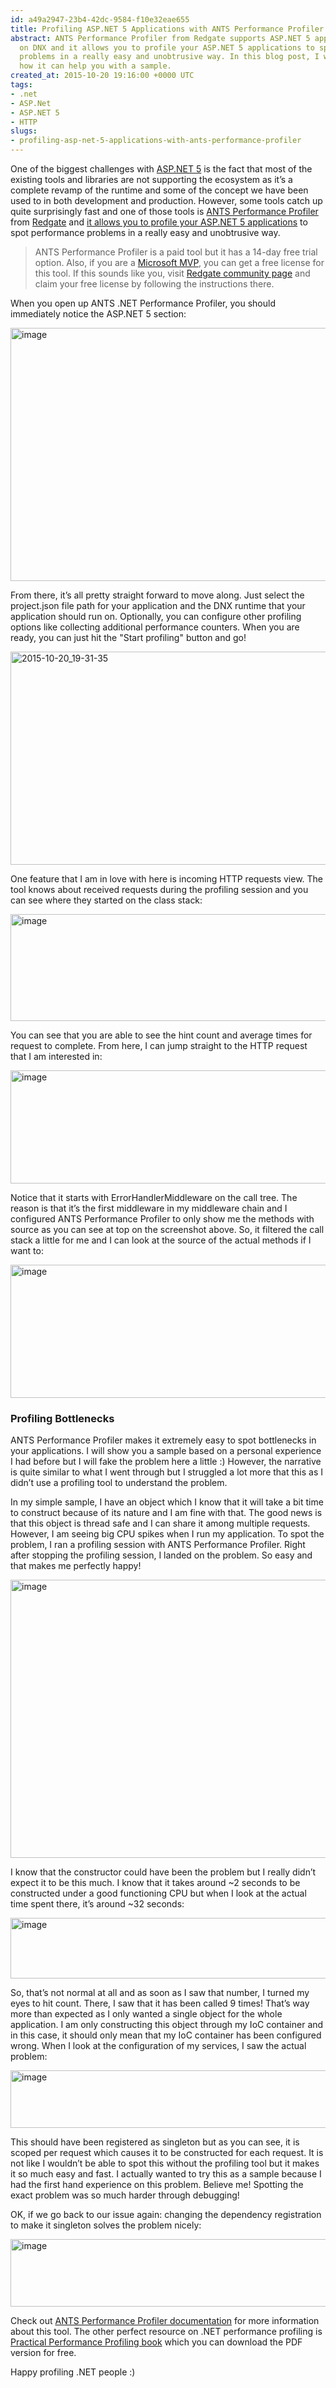 ```yaml
---
id: a49a2947-23b4-42dc-9584-f10e32eae655
title: Profiling ASP.NET 5 Applications with ANTS Performance Profiler
abstract: ANTS Performance Profiler from Redgate supports ASP.NET 5 applications running
  on DNX and it allows you to profile your ASP.NET 5 applications to spot performance
  problems in a really easy and unobtrusive way. In this blog post, I will show you
  how it can help you with a sample.
created_at: 2015-10-20 19:16:00 +0000 UTC
tags:
- .net
- ASP.Net
- ASP.NET 5
- HTTP
slugs:
- profiling-asp-net-5-applications-with-ants-performance-profiler
---
```


<p>One of the biggest challenges with <a href="http://www.tugberkugurlu.com/tags/asp-net-5">ASP.NET 5</a> is the fact that most of the existing tools and libraries are not supporting the ecosystem as it’s a complete revamp of the runtime and some of the concept we have been used to in both development and production. However, some tools catch up quite surprisingly fast and one of those tools is <a href="http://www.red-gate.com/products/dotnet-development/ants-performance-profiler/">ANTS Performance Profiler</a> from <a href="http://www.red-gate.com/">Redgate</a> and <a href="https://www.simple-talk.com/blogs/2015/06/04/beta-support-for-asp-net-5-dnx-projects-in-ants-profilers/">it allows you to profile your ASP.NET 5 applications</a> to spot performance problems in a really easy and unobtrusive way.</p> <blockquote> <p>ANTS Performance Profiler is a paid tool but it has a 14-day free trial option. Also, if you are a <a href="https://mvp.microsoft.com/">Microsoft MVP</a>, you can get a free license for this tool. If this sounds like you, visit <a href="https://www.red-gate.com/community/">Redgate community page</a> and claim your free license by following the instructions there.</p></blockquote> <p>When you open up ANTS .NET Performance Profiler, you should immediately notice the ASP.NET 5 section:</p> <p><a href="https://tugberkugurlu.blob.core.windows.net/bloggyimages/2d68dd54-7cdd-48ed-b3c9-1f96b893af5a.png"><img title="image" style="border-top: 0px; border-right: 0px; background-image: none; border-bottom: 0px; padding-top: 0px; padding-left: 0px; border-left: 0px; display: inline; padding-right: 0px" border="0" alt="image" src="https://tugberkugurlu.blob.core.windows.net/bloggyimages/5afc5174-e4f8-46e1-8948-f58952dc5fe6.png" width="644" height="405"></a></p> <p>From there, it’s all pretty straight forward to move along. Just select the project.json file path for your application and the DNX runtime that your application should run on. Optionally, you can configure other profiling options like collecting additional performance counters. When you are ready, you can just hit the "Start profiling" button and go!</p> <p><a href="https://tugberkugurlu.blob.core.windows.net/bloggyimages/f8a0fff6-bf85-4179-9a41-8a83d4a37bd8.gif"><img title="2015-10-20_19-31-35" style="display: inline" alt="2015-10-20_19-31-35" src="https://tugberkugurlu.blob.core.windows.net/bloggyimages/36c46bda-9fd5-48ec-a76f-c3c682acccb8.gif" width="640" height="341"></a></p> <p>One feature that I am in love with here is incoming HTTP requests view. The tool knows about received requests during the profiling session and you can see where they started on the class stack:</p> <p><a href="https://tugberkugurlu.blob.core.windows.net/bloggyimages/4c11fd61-d6a3-4c5b-b713-e98a707aa3cb.png"><img title="image" style="border-top: 0px; border-right: 0px; background-image: none; border-bottom: 0px; padding-top: 0px; padding-left: 0px; border-left: 0px; display: inline; padding-right: 0px" border="0" alt="image" src="https://tugberkugurlu.blob.core.windows.net/bloggyimages/528c6bf2-4a53-4435-ac75-5e81591a5b54.png" width="644" height="171"></a></p> <p>You can see that you are able to see the hint count and average times for request to complete. From here, I can jump straight to the HTTP request that I am interested in:</p> <p><a href="https://tugberkugurlu.blob.core.windows.net/bloggyimages/d795f9d4-cff9-4674-ba67-13432ecabd89.png"><img title="image" style="border-top: 0px; border-right: 0px; background-image: none; border-bottom: 0px; padding-top: 0px; padding-left: 0px; border-left: 0px; display: inline; padding-right: 0px" border="0" alt="image" src="https://tugberkugurlu.blob.core.windows.net/bloggyimages/a20a61ba-a8e3-4549-81b6-7b900e04bfdd.png" width="644" height="181"></a></p> <p>Notice that it starts with ErrorHandlerMiddleware on the call tree. The reason is that it’s the first middleware in my middleware chain and I configured ANTS Performance Profiler to only show me the methods with source as you can see at top on the screenshot above. So, it filtered the call stack a little for me and I can look at the source of the actual methods if I want to:</p> <p><a href="https://tugberkugurlu.blob.core.windows.net/bloggyimages/067ea74b-1c25-4b62-b9ef-69e961361f30.png"><img title="image" style="border-top: 0px; border-right: 0px; background-image: none; border-bottom: 0px; padding-top: 0px; padding-left: 0px; border-left: 0px; display: inline; padding-right: 0px" border="0" alt="image" src="https://tugberkugurlu.blob.core.windows.net/bloggyimages/3e08d4f0-b4d5-487d-849b-219834f9e8db.png" width="644" height="213"></a></p> <h3>Profiling Bottlenecks</h3> <p>ANTS Performance Profiler makes it extremely easy to spot bottlenecks in your applications. I will show you a sample based on a personal experience I had before but I will fake the problem here a little :) However, the narrative is quite similar to what I went through but I struggled a lot more that this as I didn’t use a profiling tool to understand the problem.</p> <p>In my simple sample, I have an object which I know that it will take a bit time to construct because of its nature and I am fine with that. The good news is that this object is thread safe and I can share it among multiple requests. However, I am seeing big CPU spikes when I run my application. To spot the problem, I ran a profiling session with ANTS Performance Profiler. Right after stopping the profiling session, I landed on the problem. So easy and that makes me perfectly happy!</p> <p><a href="https://tugberkugurlu.blob.core.windows.net/bloggyimages/2295a6e0-7551-4e2f-90ce-ed40b0a23b6a.png"><img title="image" style="border-top: 0px; border-right: 0px; background-image: none; border-bottom: 0px; padding-top: 0px; padding-left: 0px; border-left: 0px; display: inline; padding-right: 0px" border="0" alt="image" src="https://tugberkugurlu.blob.core.windows.net/bloggyimages/06120db4-1809-473b-838d-bc18ed0fd519.png" width="644" height="445"></a></p> <p>I know that the constructor could have been the problem but I really didn’t expect it to be this much. I know that it takes around ~2 seconds to be constructed under a good functioning CPU but when I look at the actual time spent there, it’s around ~32 seconds:</p> <p><a href="https://tugberkugurlu.blob.core.windows.net/bloggyimages/0337728c-8e76-4946-9773-0f131d9845c3.png"><img title="image" style="border-top: 0px; border-right: 0px; background-image: none; border-bottom: 0px; padding-top: 0px; padding-left: 0px; border-left: 0px; display: inline; padding-right: 0px" border="0" alt="image" src="https://tugberkugurlu.blob.core.windows.net/bloggyimages/cad49bb3-e223-45ca-a4a1-188ee5ab62b9.png" width="644" height="97"></a></p> <p>So, that’s not normal at all and as soon as I saw that number, I turned my eyes to hit count. There, I saw that it has been called 9 times! That’s way more than expected as I only wanted a single object for the whole application. I am only constructing this object through my IoC container and in this case, it should only mean that my IoC container has been configured wrong. When I look at the configuration of my services, I saw the actual problem:</p> <p><a href="https://tugberkugurlu.blob.core.windows.net/bloggyimages/1d9bcd47-2ed2-4ab7-943e-f228bb48cb85.png"><img title="image" style="border-top: 0px; border-right: 0px; background-image: none; border-bottom: 0px; padding-top: 0px; padding-left: 0px; border-left: 0px; display: inline; padding-right: 0px" border="0" alt="image" src="https://tugberkugurlu.blob.core.windows.net/bloggyimages/bf9d7916-5133-41be-b5f6-f5cae29de239.png" width="644" height="92"></a></p>   <p>This should have been registered as singleton but as you can see, it is scoped per request which causes it to be constructed for each request. It is not like I wouldn’t be able to spot this without the profiling tool but it makes it so much easy and fast. I actually wanted to try this as a sample because I had the first hand experience on this problem. Believe me! Spotting the exact problem was so much harder through debugging!</p> <p>OK, if we go back to our issue again: changing the dependency registration to make it singleton solves the problem nicely:</p> <p><a href="https://tugberkugurlu.blob.core.windows.net/bloggyimages/dd1b257f-a6eb-4859-b157-add1cd357140.png"><img title="image" style="border-top: 0px; border-right: 0px; background-image: none; border-bottom: 0px; padding-top: 0px; padding-left: 0px; border-left: 0px; display: inline; padding-right: 0px" border="0" alt="image" src="https://tugberkugurlu.blob.core.windows.net/bloggyimages/59042960-ddf4-4544-9a86-5a67d7caf2e8.png" width="644" height="108"></a></p> <p>Check out <a href="http://documentation.red-gate.com/display/APP9/ANTS+Performance+Profiler+9+documentation?_ga=1.196306668.1381018878.1442933918">ANTS Performance Profiler documentation</a> for more information about this tool. The other perfect resource on .NET performance profiling is <a href="https://www.red-gate.com/community/books/practical-performance-profiling">Practical Performance Profiling book</a> which you can download the PDF version for free.</p> <p>Happy profiling .NET people :)</p>  